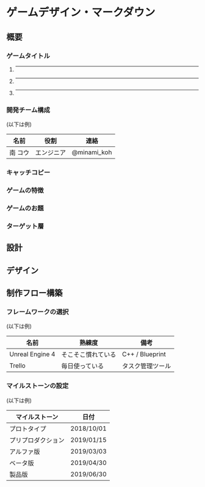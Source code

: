 # ゲームデザイン・マークダウン

## 概要
<!-- この項は制作中、何度も見返し、確認する。最も大切なスタート地点。 -->

### ゲームタイトル
<!-- 分かりやすく、覚えやすいタイトルの候補を 3 つほど。 -->
<!-- 思い浮かばなければ後回しにしてもよい。 -->
1. ___
2. ___
3. ___

### 開発チーム構成
<!-- 開発チームは、ゲームのアイデアと同じくらい大切。 -->
(以下は例)

|名前|役割|連絡|
|---|---|---|
|南 コウ|エンジニア|@minami_koh|

### キャッチコピー
<!-- これを聞いた人がわくわくするような、ゲームを表すワンフレーズ。 -->

### ゲームの特徴
<!-- このゲームの何がプレイヤーをわくわくさせるのか。 -->

### ゲームのお題
<!-- 制作におけるお題。例えば、2016 年 Unity ゲームジャムのお題「夏」のようなもの。 -->

### ターゲット層
<!-- このゲームを誰が遊びたいと思うか。誰が好むか。どうやってその人たちにアピールするか。 -->

## 設計
<!-- 前項を参考に、可能な限り詳細にゲームを描写する。どうやってプレイされるか、どういったところがユニークか。プレイヤーにどんな体験をしてほしいか等。 -->
<!-- 技術難易度や開発時間、ハードウェアの制約等、気にすべことはいくつかあるが、ここでは気にせずに思いついたアイデアをどんどん書いていく。 -->

## デザイン
<!-- ゲームをどんな見た目にしたいか。キャラクターや世界観、ユーザーインターフェース等を決めていく。 -->

## 制作フロー構築
<!-- 前項までを参考に、実際のゲーム制作フローを構築していく。 -->

### フレームワークの選択
<!-- 開発メンバーのお気に入りのツールやフレームワークを列挙して、どれを使っていくかを考えていく。 -->
(以下は例)

|名前|熟練度|備考|
|---|---|---|
|Unreal Engine 4|そこそこ慣れている|C++ / Blueprint|
|Trello|毎日使っている|タスク管理ツール|

### マイルストーンの設定
<!-- 主要な開発イベントをスケジュールする。例えば、1st Playable (プロトタイプ)、Vertical Slice (プリプロダクション)、アルファ版、ベータ版等。 -->
(以下は例)

|マイルストーン|日付|
|---|---|
|プロトタイプ|2018/10/01|
|プリプロダクション|2019/01/15|
|アルファ版|2019/03/03|
|ベータ版|2019/04/30|
|製品版|2019/06/30|
